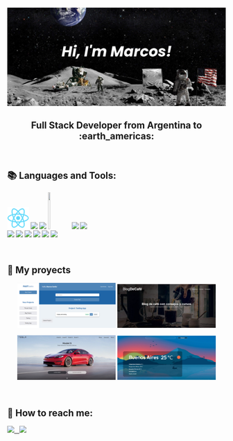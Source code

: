 ![Hi, I'm Marcos](https://github.com/MarcosDavila1/MarcosDavila1/blob/main/assets/background.png)

<h2 align="center">
Full Stack Developer from Argentina to :earth_americas:
</h2>

&nbsp;&nbsp;

## 📚 Languages and Tools:

<p>
  <code><img width="10%" src="https://raw.githubusercontent.com/devicons/devicon/master/icons/react/react-original.svg"></code>
  <code><img width="10%" src="https://cdn.jsdelivr.net/gh/devicons/devicon/icons/redux/redux-original.svg"></code>
  <code><img width="10%" src="https://cdn.jsdelivr.net/gh/devicons/devicon/icons/nodejs/nodejs-original-wordmark.svg"></code>
  <code><img width="10%" height="85px" src="https://github.com/WanCirone/wancirone/blob/main/logos/expressjs.svg"></code>
  <code><img width="10%" src="https://cdn.jsdelivr.net/gh/devicons/devicon/icons/jest/jest-plain.svg"></code>
  <code><img width="10%" src="https://cdn.jsdelivr.net/gh/devicons/devicon/icons/javascript/javascript-plain.svg"></code>  
  <br />
  <code><img width="10%" src="https://cdn.jsdelivr.net/gh/devicons/devicon/icons/postgresql/postgresql-plain-wordmark.svg"></code>
  <code><img width="10%" src="https://cdn.jsdelivr.net/gh/devicons/devicon/icons/mysql/mysql-plain-wordmark.svg"></code>
  <code><img width="10%" src="https://cdn.jsdelivr.net/gh/devicons/devicon/icons/mongodb/mongodb-plain-wordmark.svg"></code>
  <code><img width="10%" src="https://cdn.jsdelivr.net/gh/devicons/devicon/icons/sequelize/sequelize-original-wordmark.svg"></code>
  <code><img width="10%" src="https://cdn.jsdelivr.net/gh/devicons/devicon/icons/css3/css3-plain-wordmark.svg"></code>
  <code><img width="10%" src="https://cdn.jsdelivr.net/gh/devicons/devicon/icons/sass/sass-original.svg"></code>  
  
  <br />
</p>

&nbsp;

## :pushpin: My proyects

<p align="center">
  <a><img width="45%" src="https://github.com/MarcosDavila1/MarcosDavila1/blob/main/assets/taskapp.png"></a>
  <a><img width="45%" src="https://github.com/MarcosDavila1/MarcosDavila1/blob/main/assets/blogcafe.png"></a>  
</p>
<p align="center">
  <a><img width="45%" src="https://github.com/MarcosDavila1/MarcosDavila1/blob/main/assets/tesla.png"></a>
  <a><img width="45%" src="https://github.com/MarcosDavila1/MarcosDavila1/blob/main/assets/appclima.png"></a>
</p>

&nbsp;

## :paperclip: How to reach me:
<span >
<a href="https://www.linkedin.com/in/marcosdavila2/" ><img width="5%" src="https://cdn.jsdelivr.net/gh/devicons/devicon/icons/linkedin/linkedin-original.svg"> &nbsp;
<a href="mailto:marcos.duarte242@gmail.com" ><img width="5%" src="https://cdn-icons.flaticon.com/png/512/3686/premium/3686989.png?token=exp=1645208533~hmac=67619973dbd367743191a3df9f8df4c3">
</span>
